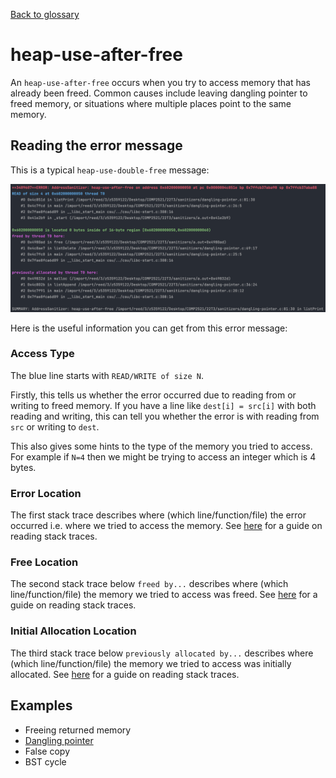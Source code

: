 [Back to glossary](..)

# heap-use-after-free

An `heap-use-after-free` occurs when you try to access memory that has already been freed. Common causes include leaving dangling pointer to freed memory, or situations where multiple places point to the same memory.

## Reading the error message

This is a typical `heap-use-double-free` message:

![img.png](error.png)

Here is the useful information you can get from this error message:

### Access Type
The blue line starts with `READ/WRITE of size N`.

Firstly, this tells us whether the error occurred due to reading from or writing to freed memory. If you have a line like `dest[i] = src[i]` with both reading and writing, this can tell you whether the error is with reading from `src` or writing to `dest`.

This also gives some hints to the type of the memory you tried to access. For example if `N=4` then we might be trying to access an integer which is 4 bytes.

### Error Location
The first stack trace describes where (which line/function/file) the error occurred i.e. where we tried to access the memory. See [here](../../errmsg#stack-traces) for a guide on reading stack traces.

### Free Location
The second stack trace below `freed by...` describes where (which line/function/file) the memory we tried to access was freed. See [here](../../errmsg#stack-traces) for a guide on reading stack traces.

### Initial Allocation Location

The third stack trace below `previously allocated by...` describes where (which line/function/file) the memory we tried to access was initially allocated. See [here](../../errmsg#stack-traces) for a guide on reading stack traces.

## Examples

- Freeing returned memory
- [Dangling pointer](dangling-pointer)
- False copy
- BST cycle
